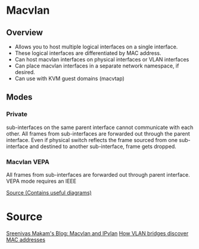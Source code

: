 # Macvlan
## Overview
- Allows you to host multiple logical interfaces on a single interface.
- These logical interfaces are differentiated by MAC address.
- Can host macvlan interfaces on physical interfaces or VLAN interfaces
- Can place macvlan interfaces in a separate network namespace, if desired.
- Can use with KVM guest domains (macvtap)

## Modes

### Private
sub-interfaces on the same parent interface cannot communicate with each other.
All frames from sub-interfaces are forwarded out through the parent interface. Even if physical switch reflects the frame sourced from one sub-interface and destined to another sub-interface, frame gets dropped.

### Macvlan VEPA
All frames from sub-interfaces are forwarded out through parent interface. VEPA mode requires an IEEE

[Source (Contains useful diagrams)](https://hicu.be/bridge-vs-macvlan)

# Source
[Sreenivas Makam's Blog: Macvlan and IPvlan](https://sreeninet.wordpress.com/2016/05/29/macvlan-and-ipvlan/)
[How VLAN bridges discover MAC addresses](https://learningnetwork.cisco.com/thread/119212)
